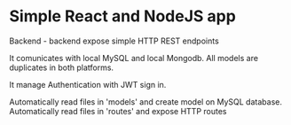 # Simple React and NodeJS app

Backend - backend expose simple HTTP REST endpoints

It comunicates with local MySQL and local Mongodb.
All models are duplicates in both platforms.

It manage Authentication with JWT sign in.

Automatically read files in 'models' and create model on MySQL database.
Automatically read files in 'routes' and expose HTTP routes
